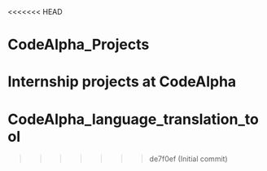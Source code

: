<<<<<<< HEAD
# CodeAlpha_Projects
Internship projects at CodeAlpha
=======
# CodeAlpha_language_translation_tool
>>>>>>> de7f0ef (Initial commit)
